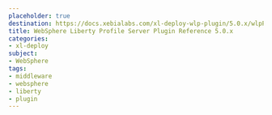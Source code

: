 ```yaml
---
placeholder: true
destination: https://docs.xebialabs.com/xl-deploy-wlp-plugin/5.0.x/wlpPluginManual.html
title: WebSphere Liberty Profile Server Plugin Reference 5.0.x
categories:
- xl-deploy
subject:
- WebSphere
tags:
- middleware
- websphere
- liberty
- plugin
---
```

